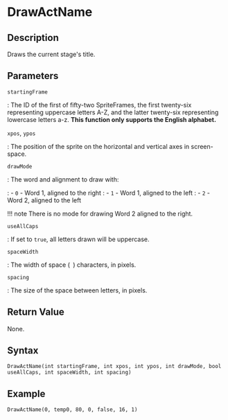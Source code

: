 # DrawActName

## Description
Draws the current stage's title.

## Parameters
`startingFrame`

:   The ID of the first of fifty-two SpriteFrames, the first twenty-six representing uppercase letters A-Z, and the latter twenty-six representing lowercase letters a-z. **This function only supports the English alphabet.**

`xpos`, `ypos`

:   The position of the sprite on the horizontal and vertical axes in screen-space.

`drawMode`

:   The word and alignment to draw with:

:   - `0` - Word 1, aligned to the right
:   - `1` - Word 1, aligned to the left
:   - `2` - Word 2, aligned to the left

!!! note
    There is no mode for drawing Word 2 aligned to the right.

`useAllCaps`

:   If set to `true`, all letters drawn will be uppercase.

`spaceWidth`

:   The width of space (` `) characters, in pixels.

`spacing`

:   The size of the space between letters, in pixels.

## Return Value
None.

## Syntax
```
DrawActName(int startingFrame, int xpos, int ypos, int drawMode, bool useAllCaps, int spaceWidth, int spacing)
```

## Example
```
DrawActName(0, temp0, 80, 0, false, 16, 1)
```